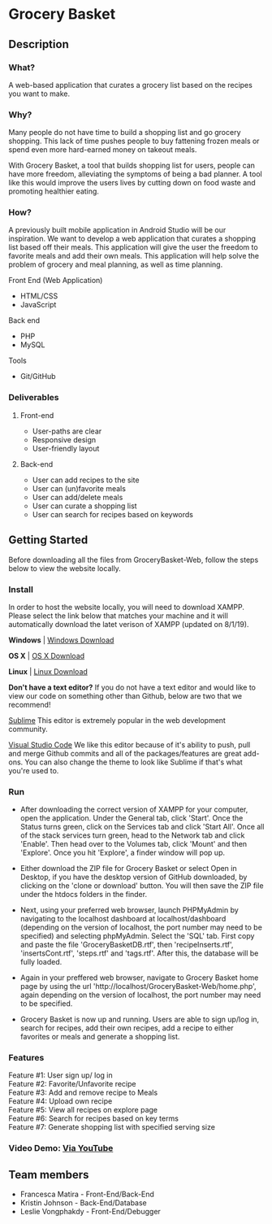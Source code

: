 # Grocery Basket
## Description
### What?

A web-based application that curates a grocery list based on the recipes you want to make.

### Why?

Many people do not have time to build a shopping list and go grocery shopping. This lack of time pushes people to buy fattening frozen meals or spend even more hard-earned money on takeout meals. 

With Grocery Basket, a tool that builds shopping list for users, people can have more freedom, alleviating the symptoms of being a bad planner. A tool like this would improve the users lives by cutting down on food waste and promoting healthier eating. 

### How?

A previously built mobile application in Android Studio will be our inspiration.  We want to develop a web application that curates a shopping list based off their meals. This application will give the user the freedom to favorite meals and add their own meals. This application will help solve the problem of grocery and meal planning, as well as time planning. 

Front End (Web Application)
* HTML/CSS
* JavaScript

Back end
* PHP 
* MySQL

Tools
* Git/GitHub

### Deliverables

1. Front-end
   - User-paths are clear
   - Responsive design
   - User-friendly layout
   
2. Back-end
   - User can add recipes to the site
   - User can (un)favorite meals 
   - User can add/delete meals
   - User can curate a shopping list  
   - User can search for recipes based on keywords  

## Getting Started

Before downloading all the files from GroceryBasket-Web, follow the steps below to view the website locally.

### Install
In order to host the website locally, you will need to download XAMPP. Please select the link below that matches your machine and it will automatically download the latet verison of XAMPP (updated on 8/1/19).

**Windows** | [Windows Download](https://www.apachefriends.org/xampp-files/7.3.7/xampp-windows-x64-7.3.7-1-VC15-installer.exe)

**OS X** | [OS X Download](https://www.apachefriends.org/xampp-files/7.3.7/xampp-osx-7.3.7-1-vm.dmg)

**Linux** | [Linux Download](https://www.apachefriends.org/xampp-files/7.3.7/xampp-linux-x64-7.3.7-1-installer.run)  
   
**Don't have a text editor?**
If you do not have a text editor and would like to view our code on something other than Github, below are two that we recommend!


[Sublime](https://www.sublimetext.com/)
This editor is extremely popular in the web development community.

[Visual Studio Code](https://code.visualstudio.com/)
We like this editor because of it's ability to push, pull and merge Github commits and all of the packages/features are great add-ons. You can also change the theme to look like Sublime if that's what you're used to.

### Run

- After downloading the correct version of XAMPP for your computer, open the application.  Under the General tab, click 'Start'.  Once the Status turns green, click on the Services tab and click 'Start All'.  Once all of the stack services turn green, head to the Network tab and click 'Enable'. Then head over to the Volumes tab, click 'Mount' and then 'Explore'.  Once you hit 'Explore', a finder window will pop up. 

- Either download the ZIP file for Grocery Basket or select Open in Desktop, if you have the desktop version of GitHub downloaded, by clicking on the 'clone or download' button.  You will then save the ZIP file under the htdocs folders in the finder.

- Next, using your preferred web browser, launch PHPMyAdmin by navigating to the localhost dashboard at localhost/dashboard (depending on the version of localhost, the port number may need to be specified) and selecting phpMyAdmin. Select the 'SQL' tab. First copy and paste the file 'GroceryBasketDB.rtf', then 'recipeInserts.rtf', 'insertsCont.rtf', 'steps.rtf' and 'tags.rtf'. After this, the database will be fully loaded. 

- Again in your preffered web browser, navigate to Grocery Basket home page by using the url 'http://localhost/GroceryBasket-Web/home.php', again depending on the version of localhost, the port number may need to be specified.  

- Grocery Basket is now up and running. Users are able to sign up/log in, search for recipes, add their own recipes, add a recipe to either favorites or meals and generate a shopping list. 



### Features 
Feature #1: User sign up/ log in  
Feature #2: Favorite/Unfavorite recipe  
Feature #3: Add and remove recipe to Meals  
Feature #4: Upload own recipe  
Feature #5: View all recipes on explore page  
Feature #6: Search for recipes based on key terms  
Feature #7: Generate shopping list with specified serving size   

### Video Demo: [Via YouTube](https://www.youtube.com/watch?v=zHZ-4Yna8YI&feature=youtu.be)

## Team members

* Francesca Matira - Front-End/Back-End
* Kristin Johnson - Back-End/Database
* Leslie Vongphakdy - Front-End/Debugger



